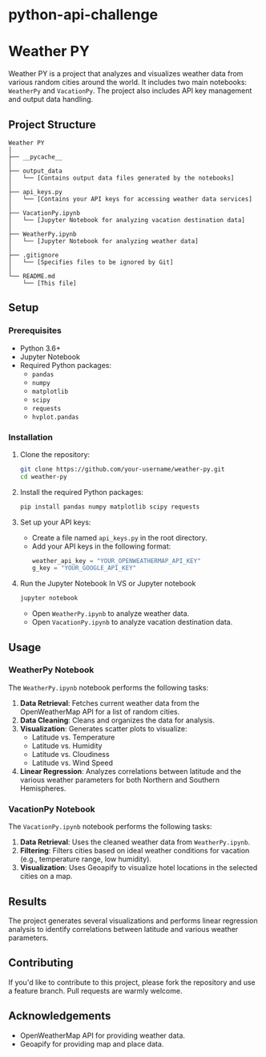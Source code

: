 # python-api-challenge

# Weather PY

Weather PY is a project that analyzes and visualizes weather data from various random cities around the world. It includes two main notebooks: `WeatherPy` and `VacationPy`. The project also includes API key management and output data handling.

## Project Structure

```
Weather PY
│
├── __pycache__
│
├── output_data
│   └── [Contains output data files generated by the notebooks]
│
├── api_keys.py
│   └── [Contains your API keys for accessing weather data services]
│
├── VacationPy.ipynb
│   └── [Jupyter Notebook for analyzing vacation destination data]
│
├── WeatherPy.ipynb
│   └── [Jupyter Notebook for analyzing weather data]
│
├── .gitignore
│   └── [Specifies files to be ignored by Git]
│
└── README.md
    └── [This file]
```

## Setup

### Prerequisites

- Python 3.6+
- Jupyter Notebook
- Required Python packages:
  - `pandas`
  - `numpy`
  - `matplotlib`
  - `scipy`
  - `requests`
  - `hvplot.pandas`
    

### Installation

1. Clone the repository:
    ```sh
    git clone https://github.com/your-username/weather-py.git
    cd weather-py
    ```

2. Install the required Python packages:
    ```sh
    pip install pandas numpy matplotlib scipy requests
    ```

3. Set up your API keys:
    - Create a file named `api_keys.py` in the root directory.
    - Add your API keys in the following format:
        ```python
        weather_api_key = "YOUR_OPENWEATHERMAP_API_KEY"
        g_key = "YOUR_GOOGLE_API_KEY"
        ```

4. Run the Jupyter Notebook In VS or Jupyter notebook
    ```sh
    jupyter notebook
    ```
    - Open `WeatherPy.ipynb` to analyze weather data.
    - Open `VacationPy.ipynb` to analyze vacation destination data.

## Usage

### WeatherPy Notebook

The `WeatherPy.ipynb` notebook performs the following tasks:
1. **Data Retrieval**: Fetches current weather data from the OpenWeatherMap API for a list of random cities.
2. **Data Cleaning**: Cleans and organizes the data for analysis.
3. **Visualization**: Generates scatter plots to visualize:
    - Latitude vs. Temperature
    - Latitude vs. Humidity
    - Latitude vs. Cloudiness
    - Latitude vs. Wind Speed
4. **Linear Regression**: Analyzes correlations between latitude and the various weather parameters for both Northern and Southern Hemispheres.

### VacationPy Notebook

The `VacationPy.ipynb` notebook performs the following tasks:
1. **Data Retrieval**: Uses the cleaned weather data from `WeatherPy.ipynb`.
2. **Filtering**: Filters cities based on ideal weather conditions for vacation (e.g., temperature range, low humidity).
3. **Visualization**: Uses Geoapify to visualize hotel locations in the selected cities on a map.

## Results

The project generates several visualizations and performs linear regression analysis to identify correlations between latitude and various weather parameters. 

## Contributing

If you'd like to contribute to this project, please fork the repository and use a feature branch. Pull requests are warmly welcome.


## Acknowledgements

- OpenWeatherMap API for providing weather data.
- Geoapify for providing map and place data.
